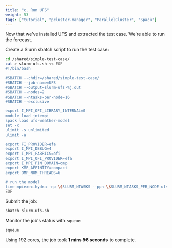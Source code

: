 ```yaml
---
title: "c. Run UFS"
weight: 53
tags: ["tutorial", "pcluster-manager", "ParallelCluster", "Spack"]
---
```


Now that we've installed UFS and extracted the test case. We're able to run the forecast.

Create a Slurm sbatch script to run the test case:

```bash
cd /shared/simple-test-case/
cat > slurm-ufs.sh << EOF
#!/bin/bash

#SBATCH --chdir=/shared/simple-test-case/
#SBATCH --job-name=UFS
#SBATCH --output=slurm-ufs-%j.out
#SBATCH --nodes=2
#SBATCH --ntasks-per-node=16
#SBATCH --exclusive

export I_MPI_OFI_LIBRARY_INTERNAL=0
module load intempi
spack load ufs-weather-model
set -x
ulimit -s unlimited
ulimit -a

export FI_PROVIDER=efa
export I_MPI_DEBUG=4
export I_MPI_FABRICS=ofi
export I_MPI_OFI_PROVIDER=efa
export I_MPI_PIN_DOMAIN=omp
export KMP_AFFINITY=compact
export OMP_NUM_THREADS=6

# run the model
time mpiexec.hydra -np \$SLURM_NTASKS --ppn \$SLURM_NTASKS_PER_NODE ufs_weather_model
EOF
```

Submit the job:

```bash
sbatch slurm-ufs.sh
```

Monitor the job's status with `squeue`:

```bash
squeue
```

Using 192 cores, the job took **1 mins 56 seconds** to complete.
